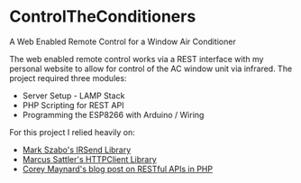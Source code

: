 # ControlTheConditioners
A Web Enabled Remote Control for a Window Air Conditioner

The web enabled remote control works via a REST interface with my personal website to allow 
for control of the AC window unit via infrared. The project required three modules:

<UL>
<LI>Server Setup - LAMP Stack</LI>
<LI>PHP Scripting for REST API</LI>
<LI>Programming the ESP8266 with Arduino / Wiring</LI>
</UL>

For this project I relied heavily on: 
<UL>
<LI><A HREF="https://github.com/markszabo/IRremoteESP8266">Mark Szabo's IRSend Library</A></LI>
<LI><A HREF="https://github.com/esp8266/Arduino/blob/master/libraries/ESP8266HTTPClient/src/ESP8266HTTPClient.h">Marcus Sattler's HTTPClient Library</A></LI>
<LI><A HREF="http://coreymaynard.com/blog/creating-a-restful-api-with-php/"> Corey Maynard's blog post on RESTful APIs in PHP</A></LI>
</UL>
